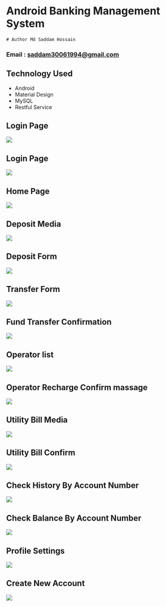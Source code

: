# Android Banking Management System
```
# Author Md Saddam Hossain
```
### Email : saddam30061994@gmail.com

## Technology Used
- Android
- Material Design
- MySQL
- Restful Service

## Login Page

  ![](image/signupandroid.PNG)

## Login Page

  ![](image/login.PNG)

## Home Page

  ![](image/home.PNG)

## Deposit Media

  ![](image/depositmedia.PNG)

## Deposit Form

  ![](image/depositfome.PNG)

## Transfer Form

  ![](image/transferform.PNG)

## Fund Transfer Confirmation

  ![](image/confirmtransfer.PNG)

## Operator list

  ![](image/operator.PNG)

## Operator Recharge Confirm massage

  ![](image/rechargeconfirm.PNG)

## Utility Bill Media

  ![](image/utilityandroid.PNG)

## Utility Bill Confirm

  ![](image/utilityconfirm.PNG)

## Check History By Account Number

  ![](image/bankstatement.PNG)

## Check Balance By Account Number

  ![](image/checkbalance.PNG)

## Profile Settings

  ![](image/profilesettin.PNG)

## Create New Account

  ![](image/createaccount.PNG)

